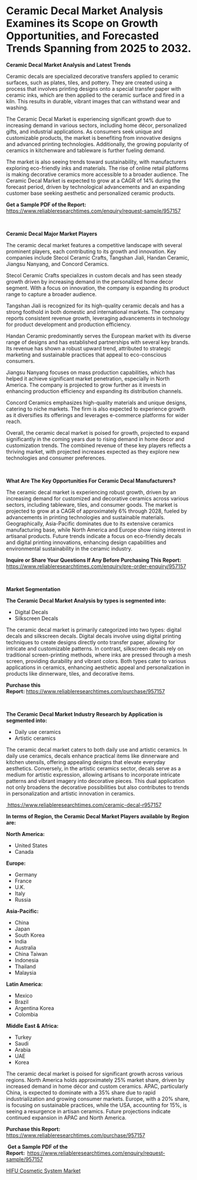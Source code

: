 <p><h1>Ceramic Decal Market Analysis Examines its Scope on Growth Opportunities, and Forecasted Trends Spanning from 2025 to 2032.</h1></p><p><strong>Ceramic Decal Market Analysis and Latest Trends</strong></p>
<p><p>Ceramic decals are specialized decorative transfers applied to ceramic surfaces, such as plates, tiles, and pottery. They are created using a process that involves printing designs onto a special transfer paper with ceramic inks, which are then applied to the ceramic surface and fired in a kiln. This results in durable, vibrant images that can withstand wear and washing.</p><p>The Ceramic Decal Market is experiencing significant growth due to increasing demand in various sectors, including home décor, personalized gifts, and industrial applications. As consumers seek unique and customizable products, the market is benefiting from innovative designs and advanced printing technologies. Additionally, the growing popularity of ceramics in kitchenware and tableware is further fueling demand.</p><p>The market is also seeing trends toward sustainability, with manufacturers exploring eco-friendly inks and materials. The rise of online retail platforms is making decorative ceramics more accessible to a broader audience. The Ceramic Decal Market is expected to grow at a CAGR of 14% during the forecast period, driven by technological advancements and an expanding customer base seeking aesthetic and personalized ceramic products.</p></p>
<p><strong>Get a Sample PDF of the Report:&nbsp;</strong> <a href="https://www.reliableresearchtimes.com/enquiry/request-sample/957157?utm_campaign=2719&utm_medium=2&utm_source=Github&utm_content=ia&utm_term=21032025&utm_id=ceramic-decal">https://www.reliableresearchtimes.com/enquiry/request-sample/957157</a></p>
<p>&nbsp;</p>
<p><strong>Ceramic Decal Major Market Players</strong></p>
<p><p>The ceramic decal market features a competitive landscape with several prominent players, each contributing to its growth and innovation. Key companies include Stecol Ceramic Crafts, Tangshan Jiali, Handan Ceramic, Jiangsu Nanyang, and Concord Ceramics. </p><p>Stecol Ceramic Crafts specializes in custom decals and has seen steady growth driven by increasing demand in the personalized home decor segment. With a focus on innovation, the company is expanding its product range to capture a broader audience.</p><p>Tangshan Jiali is recognized for its high-quality ceramic decals and has a strong foothold in both domestic and international markets. The company reports consistent revenue growth, leveraging advancements in technology for product development and production efficiency.</p><p>Handan Ceramic predominantly serves the European market with its diverse range of designs and has established partnerships with several key brands. Its revenue has shown a robust upward trend, attributed to strategic marketing and sustainable practices that appeal to eco-conscious consumers.</p><p>Jiangsu Nanyang focuses on mass production capabilities, which has helped it achieve significant market penetration, especially in North America. The company is projected to grow further as it invests in enhancing production efficiency and expanding its distribution channels.</p><p>Concord Ceramics emphasizes high-quality materials and unique designs, catering to niche markets. The firm is also expected to experience growth as it diversifies its offerings and leverages e-commerce platforms for wider reach.</p><p>Overall, the ceramic decal market is poised for growth, projected to expand significantly in the coming years due to rising demand in home decor and customization trends. The combined revenue of these key players reflects a thriving market, with projected increases expected as they explore new technologies and consumer preferences.</p></p>
<p>&nbsp;</p>
<p><strong>What Are The Key Opportunities For Ceramic Decal Manufacturers?</strong></p>
<p><p>The ceramic decal market is experiencing robust growth, driven by an increasing demand for customized and decorative ceramics across various sectors, including tableware, tiles, and consumer goods. The market is projected to grow at a CAGR of approximately 6% through 2028, fueled by advancements in printing technologies and sustainable materials. Geographically, Asia-Pacific dominates due to its extensive ceramics manufacturing base, while North America and Europe show rising interest in artisanal products. Future trends indicate a focus on eco-friendly decals and digital printing innovations, enhancing design capabilities and environmental sustainability in the ceramic industry.</p></p>
<p><strong>Inquire or Share Your Questions If Any Before Purchasing This Report:</strong> <a href="https://www.reliableresearchtimes.com/enquiry/pre-order-enquiry/957157?utm_campaign=2719&utm_medium=2&utm_source=Github&utm_content=ia&utm_term=21032025&utm_id=ceramic-decal">https://www.reliableresearchtimes.com/enquiry/pre-order-enquiry/957157</a></p>
<p>&nbsp;</p>
<p><strong>Market Segmentation</strong></p>
<p><strong>The Ceramic Decal Market Analysis by types is segmented into:</strong></p>
<p><ul><li>Digital Decals</li><li>Silkscreen Decals</li></ul></p>
<p><p>The ceramic decal market is primarily categorized into two types: digital decals and silkscreen decals. Digital decals involve using digital printing techniques to create designs directly onto transfer paper, allowing for intricate and customizable patterns. In contrast, silkscreen decals rely on traditional screen-printing methods, where inks are pressed through a mesh screen, providing durability and vibrant colors. Both types cater to various applications in ceramics, enhancing aesthetic appeal and personalization in products like dinnerware, tiles, and decorative items.</p></p>
<p><strong>Purchase this Report:&nbsp;</strong><a href="https://www.reliableresearchtimes.com/purchase/957157?utm_campaign=2719&utm_medium=2&utm_source=Github&utm_content=ia&utm_term=21032025&utm_id=ceramic-decal">https://www.reliableresearchtimes.com/purchase/957157</a></p>
<p>&nbsp;</p>
<p><strong>The Ceramic Decal Market Industry Research by Application is segmented into:</strong></p>
<p><ul><li>Daily use ceramics</li><li>Artistic ceramics</li></ul></p>
<p><p>The ceramic decal market caters to both daily use and artistic ceramics. In daily use ceramics, decals enhance practical items like dinnerware and kitchen utensils, offering appealing designs that elevate everyday aesthetics. Conversely, in the artistic ceramics sector, decals serve as a medium for artistic expression, allowing artisans to incorporate intricate patterns and vibrant imagery into decorative pieces. This dual application not only broadens the decorative possibilities but also contributes to trends in personalization and artistic innovation in ceramics.</p></p>
<p><a href="https://www.reliableresearchtimes.com/ceramic-decal-r957157?utm_campaign=2719&utm_medium=2&utm_source=Github&utm_content=ia&utm_term=21032025&utm_id=ceramic-decal">&nbsp;https://www.reliableresearchtimes.com/ceramic-decal-r957157</a></p>
<p><strong>In terms of Region, the Ceramic Decal Market Players available by Region are:</strong></p>
<p>
    <p> <strong> North America: </strong>
        <ul>
            <li>United States</li>
            <li>Canada</li>
        </ul>
        </p> 
    <p> <strong> Europe: </strong>
        <ul>
            <li>Germany</li>
            <li>France</li>
            <li>U.K.</li>
            <li>Italy</li>
            <li>Russia</li>
        </ul>
        </p> 
    <p> <strong> Asia-Pacific: </strong>
        <ul>
            <li>China</li>
            <li>Japan</li>
            <li>South Korea</li>
            <li>India</li>
            <li>Australia</li>
            <li>China Taiwan</li>
            <li>Indonesia</li>
            <li>Thailand</li>
            <li>Malaysia</li>
        </ul>
        </p> 
    <p> <strong> Latin America: </strong>
        <ul>
            <li>Mexico</li>
            <li>Brazil</li>
            <li>Argentina Korea</li>
            <li>Colombia</li>
        </ul>
        </p> 
    <p> <strong> Middle East & Africa: </strong>
        <ul>
            <li>Turkey</li>
            <li>Saudi</li>
            <li>Arabia</li>
            <li>UAE</li>
            <li>Korea</li>
        </ul>
    </p>
    </p>
<p><p>The ceramic decal market is poised for significant growth across various regions. North America holds approximately 25% market share, driven by increased demand in home décor and custom ceramics. APAC, particularly China, is expected to dominate with a 35% share due to rapid industrialization and growing consumer markets. Europe, with a 20% share, is focusing on sustainable practices, while the USA, accounting for 15%, is seeing a resurgence in artisan ceramics. Future projections indicate continued expansion in APAC and North America.</p></p>
<p><strong>Purchase this Report: </strong><a href="https://www.reliableresearchtimes.com/purchase/957157?utm_campaign=2719&utm_medium=2&utm_source=Github&utm_content=ia&utm_term=21032025&utm_id=ceramic-decal">https://www.reliableresearchtimes.com/purchase/957157</a></p>
<p>&nbsp;<strong>Get a Sample PDF of the Report:&nbsp;&nbsp;</strong><a href="https://www.reliableresearchtimes.com/enquiry/request-sample/957157?utm_campaign=2719&utm_medium=2&utm_source=Github&utm_content=ia&utm_term=21032025&utm_id=ceramic-decal">https://www.reliableresearchtimes.com/enquiry/request-sample/957157</a></p>
<p><strong></strong></p>
<p><p><a href="https://github.com/tumacaakesha78/Market-Research-Report-List-1/blob/main/hifu-cosmetic-system-market.md?utm_campaign=2719&utm_medium=2&utm_source=Github&utm_content=ia&utm_term=21032025&utm_id=ceramic-decal">HIFU Cosmetic System Market</a></p></p>